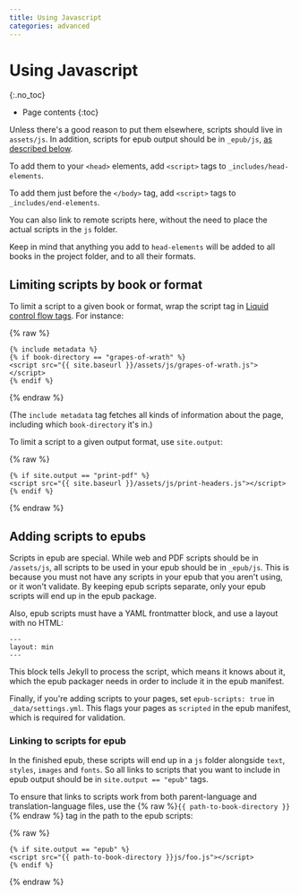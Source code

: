 ```yaml
---
title: Using Javascript
categories: advanced
---
```


# Using Javascript
{:.no_toc}

* Page contents
{:toc}

Unless there's a good reason to put them elsewhere, scripts should live in `assets/js`. In addition, scripts for epub output should be in `_epub/js`, [as described below](#adding-scripts-to-epubs).

To add them to your `<head>` elements, add `<script>` tags to `_includes/head-elements`. 

To add them just before the `</body>` tag, add `<script>` tags to `_includes/end-elements`. 

You can also link to remote scripts here, without the need to place the actual scripts in the `js` folder.

Keep in mind that anything you add to `head-elements` will be added to all books in the project folder, and to all their formats.

## Limiting scripts by book or format

To limit a script to a given book or format, wrap the script tag in [Liquid control flow tags](https://help.shopify.com/themes/liquid/tags/control-flow-tags). For instance:

{% raw %}
```
{% include metadata %}
{% if book-directory == "grapes-of-wrath" %}
<script src="{{ site.baseurl }}/assets/js/grapes-of-wrath.js"></script>
{% endif %}
```
{% endraw %}

(The `include metadata` tag fetches all kinds of information about the page, including which `book-directory` it's in.)

To limit a script to a given output format, use `site.output`:

{% raw %}
```
{% if site.output == "print-pdf" %}
<script src="{{ site.baseurl }}/assets/js/print-headers.js"></script>
{% endif %}
```
{% endraw %}

## Adding scripts to epubs

Scripts in epub are special. While web and PDF scripts should be in `/assets/js`, all scripts to be used in your epub should be in `_epub/js`. This is because you must not have any scripts in your epub that you aren't using, or it won't validate. By keeping epub scripts separate, only your epub scripts will end up in the epub package.

Also, epub scripts must have a YAML frontmatter block, and use a layout with no HTML:

```
---
layout: min
---
```

This block tells Jekyll to process the script, which means it knows about it, which the epub packager needs in order to include it in the epub manifest.

Finally, if you're adding scripts to your pages, set `epub-scripts: true` in `_data/settings.yml`. This flags your pages as `scripted` in the epub manifest, which is required for validation.

### Linking to scripts for epub

In the finished epub, these scripts will end up in a `js` folder alongside `text`, `styles`, `images` and `fonts`. So all links to scripts that you want to include in epub output should be in `site.output == "epub"` tags.

To ensure that links to scripts work from both parent-language and translation-language files, use the {% raw %}`{{ path-to-book-directory }}`{% endraw %} tag in the path to the epub scripts:

{% raw %}
```
{% if site.output == "epub" %}
<script src="{{ path-to-book-directory }}js/foo.js"></script>
{% endif %}
```
{% endraw %}
